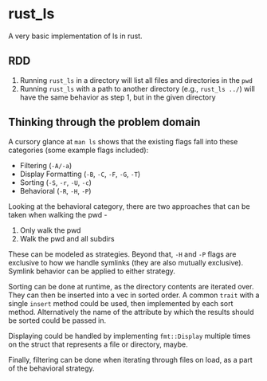 # rust_ls

A very basic implementation of ls in rust.

## RDD

1. Running `rust_ls` in a directory will list all files and directories in the `pwd`
2. Running `rust_ls` with a path to another directory (e.g., `rust_ls ../`) will have the same behavior as step 1, but in the given directory

## Thinking through the problem domain

A cursory glance at `man ls` shows that the existing flags fall into these categories (some example flags included):
- Filtering (`-A/-a`)
- Display Formatting (`-B`, `-C`, `-F`, `-G`, `-T`)
- Sorting (`-S`, `-r`, `-U`, `-c`)
- Behavioral (`-R`, `-H`, `-P`)

Looking at the behavioral category, there are two approaches that can be taken when walking the pwd -
1. Only walk the pwd
2. Walk the pwd and all subdirs

These can be modeled as strategies. Beyond that, `-H` and `-P` flags are exclusive to how we handle symlinks (they are also mutually exclusive). Symlink behavior can be applied to either strategy.

Sorting can be done at runtime, as the directory contents are iterated over. They can then be inserted into a vec in sorted order. A common `trait` with a single `insert` method could be used, then implemented by each sort method. Alternatively the name of the attribute by which the results should be sorted could be passed in.

Displaying could be handled by implementing `fmt::Display` multiple times on the struct that represents a file or directory, maybe.

Finally, filtering can be done when iterating through files on load, as a part of the behavioral strategy.

